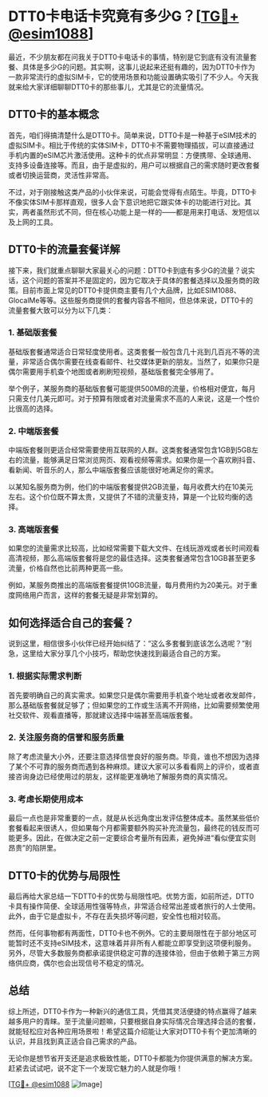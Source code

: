 # DTT0卡电话卡究竟有多少G？[[TG💪+ @esim1088](https://t.me/s/esim1088)]

最近，不少朋友都在问我关于DTT0卡电话卡的事情，特别是它到底有没有流量套餐、具体是多少G的问题。其实啊，这事儿说起来还挺有趣的，因为DTT0卡作为一款非常流行的虚拟SIM卡，它的使用场景和功能设置确实吸引了不少人。今天我就来给大家详细聊聊DTT0卡的那些事儿，尤其是它的流量情况。

## DTT0卡的基本概念

首先，咱们得搞清楚什么是DTT0卡。简单来说，DTT0卡是一种基于eSIM技术的虚拟SIM卡。相比于传统的实体SIM卡，DTT0卡不需要物理插拔，可以直接通过手机内置的eSIM芯片激活使用。这种卡的优点非常明显：方便携带、全球通用、支持多设备连接等。而且，由于是虚拟的，用户可以根据自己的需求随时更改套餐或者切换运营商，灵活性非常高。

不过，对于刚接触这类产品的小伙伴来说，可能会觉得有点陌生。毕竟，DTT0卡不像实体SIM卡那样直观，很多人会下意识地把它跟实体卡的功能进行对比。其实，两者虽然形式不同，但在核心功能上是一样的——都是用来打电话、发短信以及上网的工具。

## DTT0卡的流量套餐详解

接下来，我们就重点聊聊大家最关心的问题：DTT0卡到底有多少G的流量？说实话，这个问题的答案并不是固定的，因为它取决于具体的套餐选择以及服务商的政策。目前市面上常见的DTT0卡提供商主要有几个大品牌，比如ESIM1088、GlocalMe等等。这些服务商提供的套餐内容各不相同，但总体来说，DTT0卡的流量套餐大致可以分为以下几类：

### 1. 基础版套餐
基础版套餐通常适合日常轻度使用者。这类套餐一般包含几十兆到几百兆不等的流量，非常适合偶尔需要在线查看邮件、社交媒体更新的朋友。当然了，如果你只是偶尔需要用手机查个地图或者刷刷短视频，基础版套餐完全够用了。

举个例子，某服务商的基础版套餐可能提供500MB的流量，价格相对便宜，每月只需支付几美元即可。对于预算有限或者对流量需求不高的人来说，这是一个性价比很高的选择。

### 2. 中端版套餐
中端版套餐则更适合经常需要使用互联网的人群。这类套餐通常包含1GB到5GB左右的流量，能够满足日常浏览网页、观看视频等需求。如果你是一个喜欢刷抖音、看新闻、听音乐的人，那么中端版套餐应该能很好地满足你的需求。

以某知名服务商为例，他们的中端版套餐提供2GB流量，每月收费大约在10美元左右。这个价位既不算太贵，又提供了不错的流量支持，算是一个比较均衡的选择。

### 3. 高端版套餐
如果您的流量需求比较高，比如经常需要下载大文件、在线玩游戏或者长时间观看高清视频，那么高端版套餐将是您的最佳选择。这类套餐通常包含10GB甚至更多流量，价格自然也比前两种更高一些。

例如，某服务商推出的高端版套餐提供10GB流量，每月费用约为20美元。对于重度网络用户而言，这样的套餐无疑是非常划算的。

## 如何选择适合自己的套餐？

说到这里，相信很多小伙伴已经开始纠结了：“这么多套餐到底该怎么选呢？”别急，这里给大家分享几个小技巧，帮助您快速找到最适合自己的方案。

### 1. 根据实际需求判断
首先要明确自己的真实需求。如果您只是偶尔需要用手机查个地址或者收发邮件，那么基础版套餐就足够了；但如果您的工作或生活离不开网络，比如需要频繁使用社交软件、观看直播等，那就建议选择中端甚至高端版套餐。

### 2. 关注服务商的信誉和服务质量
除了考虑流量大小外，还要注意选择信誉良好的服务商。毕竟，谁也不想因为选择了某个不可靠的服务商而遇到各种麻烦。建议大家可以多看看网上的评价，或者直接咨询身边已经使用过的朋友，这样能更准确地了解服务商的真实情况。

### 3. 考虑长期使用成本
最后一点也是非常重要的一点，就是从长远角度出发评估整体成本。虽然某些低价套餐看起来很诱人，但如果每个月都需要额外购买补充流量包，最终花的钱反而可能更多。因此，在做决定之前一定要综合考量所有因素，避免掉进“看似便宜实则昂贵”的陷阱里。

## DTT0卡的优势与局限性

最后再给大家总结一下DTT0卡的优势与局限性吧。优势方面，如前所述，DTT0卡具有操作简便、全球适用性强等特点，非常适合经常出差或者旅行的人士使用。此外，由于它是虚拟卡，不存在丢失损坏等问题，安全性也相对较高。

然而，任何事物都有两面性，DTT0卡也不例外。它的主要局限性在于部分地区可能暂时还不支持eSIM技术，这意味着并非所有人都能立即享受到这项便利服务。另外，尽管大多数服务商都承诺提供稳定可靠的连接体验，但由于依赖于第三方网络供应商，偶尔也会出现信号不稳定的情况。

## 总结

综上所述，DTT0卡作为一种新兴的通信工具，凭借其灵活便捷的特点赢得了越来越多用户的青睐。至于流量问题嘛，只要根据自身实际情况合理选择合适的套餐，就能轻松应对各种应用场景啦！希望这篇介绍能让大家对DTT0卡有个更加清晰的认识，并且找到真正适合自己需求的产品。

无论你是想节省开支还是追求极致性能，DTT0卡都能为你提供满意的解决方案。赶紧去试试吧，说不定下一个发现它魅力的人就是你哦！

[[TG💪+ @esim1088](https://t.me/s/esim1088) ![Image](https://i.postimg.cc/4NQfJmqS/Snipaste-2025-05-13-00-14-12.png)]